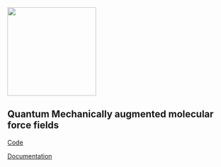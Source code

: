 <img src="https://i.imgur.com/jZG5MNO.jpg" height="200">

## **Q**uantum Mechanically augmented molecular **force** fields


[Code](https://github.com/selimsami/qforce)

[Documentation](https://qforce.readthedocs.io/)
